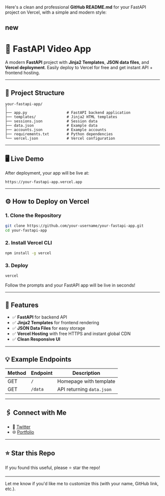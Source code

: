 Here's a clean and professional **GitHub README.md** for your FastAPI project on Vercel, with a simple and modern style:

new
---

# 🚀 FastAPI Video App

A modern **FastAPI** project with **Jinja2 Templates**, **JSON data files**, and **Vercel deployment**. Easily deploy to Vercel for free and get instant API + frontend hosting.

---

## 📂 Project Structure

```
your-fastapi-app/
│
├── app.py                  # FastAPI backend application
├── templates/              # Jinja2 HTML templates
├── sessions.json           # Session data
├── data.json               # Example data
├── accounts.json           # Example accounts
├── requirements.txt        # Python dependencies
└── vercel.json             # Vercel configuration
```

---

## 🖥️ Live Demo

After deployment, your app will be live at:

```
https://your-fastapi-app.vercel.app
```

---

## ⚙️ How to Deploy on Vercel

### 1. Clone the Repository

```bash
git clone https://github.com/your-username/your-fastapi-app.git
cd your-fastapi-app
```

### 2. Install Vercel CLI

```bash
npm install -g vercel
```

### 3. Deploy

```bash
vercel
```

Follow the prompts and your FastAPI app will be live in seconds!

---

## 📝 Features

* ✅ **FastAPI** for backend API
* ✅ **Jinja2 Templates** for frontend rendering
* ✅ **JSON Data Files** for easy storage
* ✅ **Vercel Hosting** with free HTTPS and instant global CDN
* ✅ **Clean Responsive UI**

---

## 💡 Example Endpoints

| Method | Endpoint | Description               |
| ------ | -------- | ------------------------- |
| GET    | `/`      | Homepage with template    |
| GET    | `/data`  | API returning `data.json` |

---

## 🖇️ Connect with Me

* 💬 [Twitter](https://twitter.com/)
* 🌐 [Portfolio](https://sanjayengineer121.github.io/)

---

## ⭐ Star this Repo

If you found this useful, please ⭐ star the repo!

---

Let me know if you'd like me to customize this (with your name, GitHub link, etc.).

